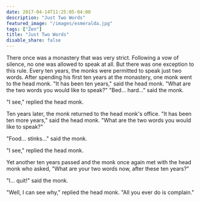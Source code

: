 ```yaml
---
date: 2017-04-14T11:25:05-04:00
description: "Just Two Words"
featured_image: "/images/esmeralda.jpg"
tags: ["Zen"]
title: "Just Two Words"
disable_share: false
---
```

There once was a monastery that was very strict. Following a vow of silence, no one was allowed to speak at all. But there was one exception to this rule. Every ten years, the monks were permitted to speak just two words. After spending his first ten years at the monastery, one monk went to the head monk. "It has been ten years," said the head monk. "What are the two words you would like to speak?"
"Bed... hard..." said the monk.

"I see," replied the head monk.

Ten years later, the monk returned to the head monk's office. "It has been ten more years," said the head monk. "What are the two words you would like to speak?"

"Food... stinks..." said the monk.

"I see," replied the head monk.

Yet another ten years passed and the monk once again met with the head monk who asked, "What are your two words now, after these ten years?"

"I... quit!" said the monk.

"Well, I can see why," replied the head monk. "All you ever do is complain."